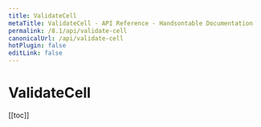 ```yaml
---
title: ValidateCell
metaTitle: ValidateCell - API Reference - Handsontable Documentation
permalink: /8.1/api/validate-cell
canonicalUrl: /api/validate-cell
hotPlugin: false
editLink: false
---
```


# ValidateCell

[[toc]]

